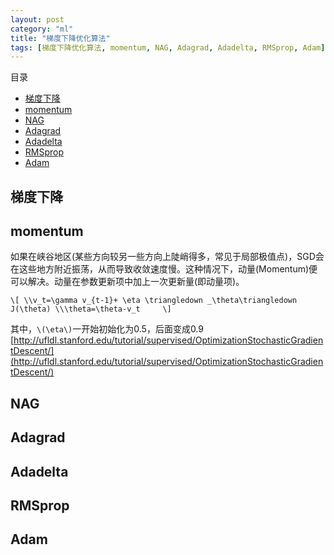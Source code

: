 ```yaml
---
layout: post
category: "ml"
title: "梯度下降优化算法"
tags: [梯度下降优化算法, momentum, NAG, Adagrad, Adadelta, RMSprop, Adam]
---
```


目录

<!-- TOC -->

- [梯度下降](#梯度下降)
- [momentum](#momentum)
- [NAG](#nag)
- [Adagrad](#adagrad)
- [Adadelta](#adadelta)
- [RMSprop](#rmsprop)
- [Adam](#adam)

<!-- /TOC -->

## 梯度下降

## momentum

如果在峡谷地区(某些方向较另一些方向上陡峭得多，常见于局部极值点)，SGD会在这些地方附近振荡，从而导致收敛速度慢。这种情况下，动量(Momentum)便可以解决。动量在参数更新项中加上一次更新量(即动量项)。

`\[
\\v_t=\gamma v_{t-1}+ \eta \triangledown _\theta\triangledown J(\theta)
\\\theta=\theta-v_t    
\]`

其中，`\(\eta\)`一开始初始化为0.5，后面变成0.9 [http://ufldl.stanford.edu/tutorial/supervised/OptimizationStochasticGradientDescent/](http://ufldl.stanford.edu/tutorial/supervised/OptimizationStochasticGradientDescent/)


## NAG

## Adagrad

## Adadelta

## RMSprop

## Adam

